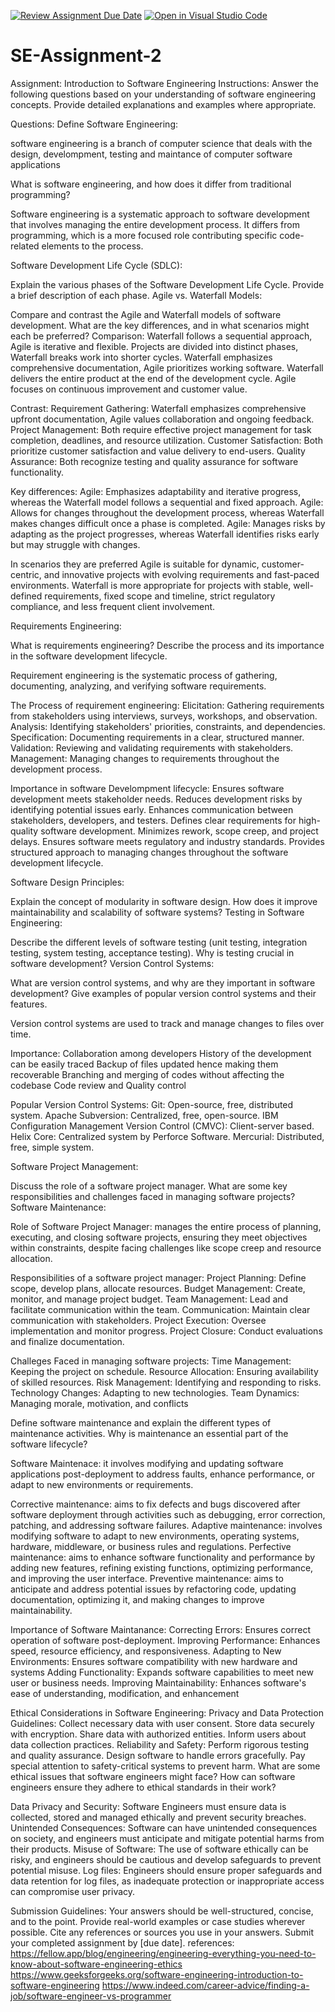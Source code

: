 [![Review Assignment Due Date](https://classroom.github.com/assets/deadline-readme-button-24ddc0f5d75046c5622901739e7c5dd533143b0c8e959d652212380cedb1ea36.svg)](https://classroom.github.com/a/-ucQIGTc)
[![Open in Visual Studio Code](https://classroom.github.com/assets/open-in-vscode-718a45dd9cf7e7f842a935f5ebbe5719a5e09af4491e668f4dbf3b35d5cca122.svg)](https://classroom.github.com/online_ide?assignment_repo_id=15209684&assignment_repo_type=AssignmentRepo)
# SE-Assignment-2
Assignment: Introduction to Software Engineering
Instructions:
Answer the following questions based on your understanding of software engineering concepts. Provide detailed explanations and examples where appropriate.

Questions:
Define Software Engineering:

software engineering is a branch of computer science that deals with the design, develompment, testing and maintance of computer software applications

What is software engineering, and how does it differ from traditional programming?

Software engineering is a systematic approach to software development that involves managing the entire development process. It differs from programming, which is a more focused role contributing specific code-related elements to the process.

Software Development Life Cycle (SDLC):

Explain the various phases of the Software Development Life Cycle. Provide a brief description of each phase.
Agile vs. Waterfall Models:

Compare and contrast the Agile and Waterfall models of software development. What are the key differences, and in what scenarios might each be preferred?
Comparison:
    Waterfall follows a sequential approach, Agile is iterative and flexible.
    Projects are divided into distinct phases, Waterfall breaks work into shorter cycles.
    Waterfall emphasizes comprehensive documentation, Agile prioritizes working software.
    Waterfall delivers the entire product at the end of the development cycle.
    Agile focuses on continuous improvement and customer value.

Contrast:
    Requirement Gathering: Waterfall emphasizes comprehensive upfront documentation, Agile values collaboration and ongoing feedback.
    Project Management: Both require effective project management for task completion, deadlines, and resource utilization.
    Customer Satisfaction: Both prioritize customer satisfaction and value delivery to end-users.
    Quality Assurance: Both recognize testing and quality assurance for software functionality.

Key differences:
    Agile: Emphasizes adaptability and iterative progress, whereas the Waterfall model follows a sequential and fixed approach.
    Agile: Allows for changes throughout the development process, whereas Waterfall makes changes difficult once a phase is completed.
    Agile: Manages risks by adapting as the project progresses, whereas Waterfall identifies risks early but may struggle with changes.

In scenarios they are preferred
    Agile is suitable for dynamic, customer-centric, and innovative projects with evolving requirements and fast-paced environments.
    Waterfall is more appropriate for projects with stable, well-defined requirements, fixed scope and timeline, strict regulatory compliance, and less frequent client involvement.

Requirements Engineering:

What is requirements engineering? Describe the process and its importance in the software development lifecycle.

Requirement engineering is the systematic process of gathering, documenting, analyzing, and verifying software requirements.

The Process of  requirement engineering:
    Elicitation: Gathering requirements from stakeholders using interviews, surveys, workshops, and observation.
    Analysis: Identifying stakeholders' priorities, constraints, and dependencies.
    Specification: Documenting requirements in a clear, structured manner.
    Validation: Reviewing and validating requirements with stakeholders.
    Management: Managing changes to requirements throughout the development process.

Importance in software Develompment lifecycle:
    Ensures software development meets stakeholder needs.
    Reduces development risks by identifying potential issues early.
    Enhances communication between stakeholders, developers, and testers.
    Defines clear requirements for high-quality software development.
    Minimizes rework, scope creep, and project delays.
    Ensures software meets regulatory and industry standards.
    Provides structured approach to managing changes throughout the software development lifecycle.

Software Design Principles:

Explain the concept of modularity in software design. How does it improve maintainability and scalability of software systems?
Testing in Software Engineering:

Describe the different levels of software testing (unit testing, integration testing, system testing, acceptance testing). Why is testing crucial in software development?
Version Control Systems:

What are version control systems, and why are they important in software development? Give examples of popular version control systems and their features.

Version control systems are used to track and manage changes to files over time.

Importance:
    Collaboration among developers
    History of the development can be easily traced
    Backup of files updated hence making them recoverable
    Branching and merging of codes without affecting the codebase
    Code review and Quality control

Popular Version Control Systems:
    Git: Open-source, free, distributed system.
    Apache Subversion: Centralized, free, open-source.
    IBM Configuration Management Version Control (CMVC): Client-server based.
    Helix Core: Centralized system by Perforce Software.
    Mercurial: Distributed, free, simple system.

Software Project Management:

Discuss the role of a software project manager. What are some key responsibilities and challenges faced in managing software projects?
Software Maintenance:

Role of Software Project Manager: manages the entire process of planning, executing, and closing software projects, ensuring they meet objectives within constraints, despite facing challenges like scope creep and resource allocation.

Responsibilities of a software  project manager:
    Project Planning: Define scope, develop plans, allocate resources.
    Budget Management: Create, monitor, and manage project budget.
    Team Management: Lead and facilitate communication within the team.
    Communication: Maintain clear communication with stakeholders.
    Project Execution: Oversee implementation and monitor progress.
    Project Closure: Conduct evaluations and finalize documentation.
  
Challeges Faced in managing software projects:
    Time Management: Keeping the project on schedule.
    Resource Allocation: Ensuring availability of skilled resources.
    Risk Management: Identifying and responding to risks.
    Technology Changes: Adapting to new technologies.
    Team Dynamics: Managing morale, motivation, and conflicts

Define software maintenance and explain the different types of maintenance activities. Why is maintenance an essential part of the software lifecycle?

Software Maintenace: it involves modifying and updating software applications post-deployment to address faults, enhance performance, or adapt to new environments or requirements.

Corrective maintenance: aims to fix defects and bugs discovered after software deployment through activities such as debugging, error correction, patching, and addressing software failures.
Adaptive maintenance: involves modifying software to adapt to new environments, operating systems, hardware, middleware, or business rules and regulations.
Perfective maintenance: aims to enhance software functionality and performance by adding new features, refining existing functions, optimizing performance, and improving the user interface.
Preventive maintenance: aims to anticipate and address potential issues by refactoring code, updating documentation, optimizing it, and making changes to improve maintainability.

Importance of Software Maintanance:
    Correcting Errors: Ensures correct operation of software post-deployment.
    Improving Performance: Enhances speed, resource efficiency, and responsiveness.
    Adapting to New Environments: Ensures software compatibility with new hardware and systems
    Adding Functionality: Expands software capabilities to meet new user or business needs.
    Improving Maintainability: Enhances software's ease of understanding, modification, and enhancement

Ethical Considerations in Software Engineering:
Privacy and Data Protection Guidelines:
    Collect necessary data with user consent.
    Store data securely with encryption.
    Share data with authorized entities.
    Inform users about data collection practices.
Reliability and Safety:
    Perform rigorous testing and quality assurance.
    Design software to handle errors gracefully.
    Pay special attention to safety-critical systems to prevent harm.
What are some ethical issues that software engineers might face? How can software engineers ensure they adhere to ethical standards in their work?

Data Privacy and Security: Software Engineers must ensure data is collected, stored and managed ethically and prevent security breaches.
Unintended Consequences: Software can have unintended consequences on society, and engineers must anticipate and mitigate potential harms from their products.
Misuse of Software: The use of software ethically can be risky, and engineers should be cautious and develop safeguards to prevent potential misuse.
Log files: Engineers should ensure proper safeguards and data retention for log files, as inadequate protection or inappropriate access can compromise user privacy.

Submission Guidelines:
Your answers should be well-structured, concise, and to the point.
Provide real-world examples or case studies wherever possible.
Cite any references or sources you use in your answers.
Submit your completed assignment by [due date].
references:
https://fellow.app/blog/engineering/engineering-everything-you-need-to-know-about-software-engineering-ethics
https://www.geeksforgeeks.org/software-engineering-introduction-to-software-engineering
https://www.indeed.com/career-advice/finding-a-job/software-engineer-vs-programmer